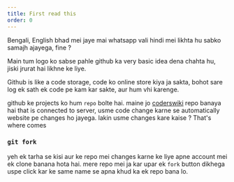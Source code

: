 ```yaml
---
title: First read this
order: 0
---
```


Bengali, English bhad mei jaye mai whatsapp vali hindi mei likhta hu sabko samajh ajayega, fine ?

Main tum logo ko sabse pahle github ka very basic idea dena chahta hu, jiski jrurat hai likhne ke liye.

Github is like a code storage, code ko online store kiya ja sakta, bohot sare log ek sath ek code pe kam kar sakte, aur hum vhi karenge.

github ke projects ko hum `repo` bolte hai. maine jo [coderswiki](https://github.com/flamecoders/coderswiki) repo banaya hai that is connected to server, usme code change karne se automatically website pe changes ho jayega. lakin usme changes kare kaise ? That's where comes

### `git fork`
yeh ek tarha se kisi aur ke repo mei changes karne ke liye apne account mei ek clone banana hota hai. mere repo mei ja kar upar ek `fork` button dikhega uspe click kar ke same name se apna khud ka ek repo bana lo. 

